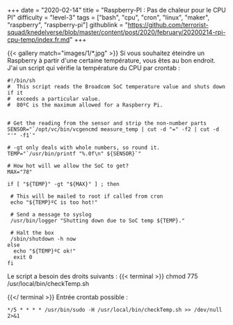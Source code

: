 +++
date = "2020-02-14"
title = "Raspberry-PI : Pas de chaleur pour le CPU PI"
difficulty = "level-3"
tags = ["bash", "cpu", "cron", "linux", "maker", "raspberry", "raspberry-pi"]
githublink = "https://github.com/terrorist-squad/knedelverse/blob/master/content/post/2020/february/20200214-rpi-cpu-temp/index.fr.md"
+++

{{< gallery match="images/1/*.jpg" >}}
Si vous souhaitez éteindre un Raspberry à partir d'une certaine température, vous êtes au bon endroit. J'ai un script qui vérifie la température du CPU par crontab :
```
#!/bin/sh
#  This script reads the Broadcom SoC temperature value and shuts down if it
#  exceeds a particular value.
#  80ºC is the maximum allowed for a Raspberry Pi.


# Get the reading from the sensor and strip the non-number parts
SENSOR="`/opt/vc/bin/vcgencmd measure_temp | cut -d "=" -f2 | cut -d "'" -f1`"

# -gt only deals with whole numbers, so round it.
TEMP="`/usr/bin/printf "%.0f\n" ${SENSOR}`"

# How hot will we allow the SoC to get?
MAX="78"

if [ "${TEMP}" -gt "${MAX}" ] ; then

 # This will be mailed to root if called from cron
 echo "${TEMP}ºC is too hot!"

 # Send a message to syslog
 /usr/bin/logger "Shutting down due to SoC temp ${TEMP}."

 # Halt the box
 /sbin/shutdown -h now
else
  echo "${TEMP}ºC ok!"
  exit 0
fi

```
Le script a besoin des droits suivants :
{{< terminal >}}
chmod 775 /usr/local/bin/checkTemp.sh

{{</ terminal >}}
Entrée crontab possible :
```
*/5 * * * * /usr/bin/sudo -H /usr/local/bin/checkTemp.sh >> /dev/null 2>&1

```